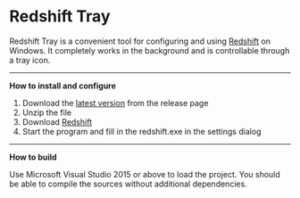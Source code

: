 ﻿Redshift Tray
=============
Redshift Tray is a convenient tool for configuring and using [Redshift](http://jonls.dk/redshift/) on Windows. It completely works in the background and is controllable through a tray icon.  

---

**How to install and configure**

1. Download the [latest version](https://github.com/Nepochal/redshift-tray/releases) from the release page
2. Unzip the file
3. Download [Redshift](https://github.com/jonls/redshift/releases)
4. Start the program and fill in the redshift.exe in the settings dialog

---

**How to build**

Use Microsoft Visual Studio 2015 or above to load the project. You should be able to compile the sources without additional dependencies.
